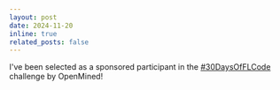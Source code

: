 ```yaml
---
layout: post
date: 2024-11-20
inline: true
related_posts: false
---
```


I've been selected as a sponsored participant in the [#30DaysOfFLCode](https://info.openmined.org/30daysofflcode) challenge by OpenMined!
